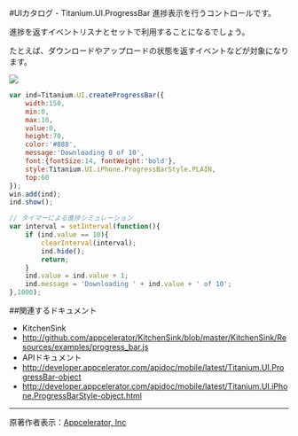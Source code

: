 #UIカタログ - Titanium.UI.ProgressBar
進捗表示を行うコントロールです。

進捗を返すイベントリスナとセットで利用することになるでしょう。

たとえば、ダウンロードやアップロードの状態を返すイベントなどが対象になります。

![](http://f.hatena.ne.jp/images/fotolife/d/donayama/20100227/20100227190721.png)

```JavaScript
var ind=Titanium.UI.createProgressBar({
	width:150,
	min:0,
	max:10,
	value:0,
	height:70,
	color:'#888',
	message:'Downloading 0 of 10',
	font:{fontSize:14, fontWeight:'bold'},
	style:Titanium.UI.iPhone.ProgressBarStyle.PLAIN,
	top:60	
});
win.add(ind);
ind.show();

// タイマーによる進捗シミュレーション
var interval = setInterval(function(){
	if (ind.value == 10){
		clearInterval(interval);
		ind.hide();
		return;
	}
	ind.value = ind.value + 1;
	ind.message = 'Downloading ' + ind.value + ' of 10';
},1000);
```

##関連するドキュメント
 * KitchenSink
  * http://github.com/appcelerator/KitchenSink/blob/master/KitchenSink/Resources/examples/progress_bar.js
 * APIドキュメント
  * http://developer.appcelerator.com/apidoc/mobile/latest/Titanium.UI.ProgressBar-object
  * http://developer.appcelerator.com/apidoc/mobile/latest/Titanium.UI.iPhone.ProgressBarStyle-object.html

----
原著作者表示：[Appcelerator, Inc](http://www.appcelerator.com/ )
